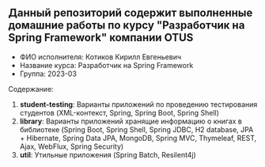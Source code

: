## Данный репозиторий содержит выполненные домашние работы по курсу "Разработчик на Spring Framework" компании OTUS
* ФИО исполнителя: Котиков Кирилл Евгеньевич
* Название курса: Разработчик на Spring Framework
* Группа: 2023-03

Содержание:
1) __student-testing__: Варианты приложений по проведению тестирования студентов (XML-контекст, Spring, Spring Boot, Spring Shell)
2) __library__: Варианты приложений хранящие информацию о книгах в библиотеке (Spring Boot, Spring Shell, Spring JDBC, 
H2 database, JPA + Hibernate, Spring Data JPA, MongoDB, Spring MVC, Thymeleaf, REST, Ajax, WebFlux, Spring Security)
3) __util__: Утильные приложения (Spring Batch, Resilent4j)